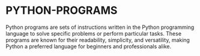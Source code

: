 # PYTHON-PROGRAMS
Python programs are sets of instructions written in the Python programming language to solve specific problems or perform particular tasks. These programs are known for their readability, simplicity, and versatility, making Python a preferred language for beginners and professionals alike.
